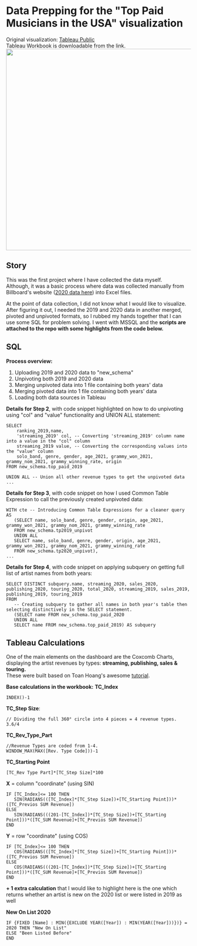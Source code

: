 # Data Prepping for the "Top Paid Musicians in the USA" visualization

Original visualization: [Tableau Public](https://public.tableau.com/app/profile/norbert.borb.s/viz/TopPaidMusiciansInTheUSA/TopPaid1)  
Tableau Workbook is downloadable from the link.
<img src="https://user-images.githubusercontent.com/96722899/148366715-48ed0a34-43b7-4b1a-ad07-b75b6337712b.png" width="800" height="550">

## Story
This was the first project where I have collected the data myself.  
Although, it was a basic process where data was collected manually from Billboard's website ([2020 data here](https://www.billboard.com/music/music-news/musician-us-money-makers-highest-paid-2020-9602078/)) into Excel files.

At the point of data collection, I did not know what I would like to visualize.  
After figuring it out, I needed the 2019 and 2020 data in another merged, pivoted and unpivoted formats, so I rubbed my hands together that I can use some SQL for problem solving. I went with MSSQL and the **scripts are attached to the repo with some highlights from the code below.**  

## SQL

**Process overview:**
1. Uploading 2019 and 2020 data to "new_schema"
2. Unpivoting both 2019 and 2020 data
3. Merging unpivoted data into 1 file containing both years' data
4. Merging pivoted data into 1 file containing both years' data
5. Loading both data sources in Tableau


**Details for Step 2**, with code snippet highlighted on how to do unpivoting using "col" and "value" functionality and UNION ALL statement:
```
SELECT
    ranking_2019,name,
    'streaming_2019' col, -- Converting 'streaming_2019' column name into a value in the "col" column
    streaming_2019 value, -- Converting the corresponding values into the "value" column
    solo_band, genre, gender, age_2021, grammy_won_2021, grammy_nom_2021, grammy_winning_rate, origin
FROM new_schema.top_paid_2019

UNION ALL -- Union all other revenue types to get the unpivoted data
...
```

**Details for Step 3**, with code snippet on how I used Common Table Expression to call the previously created unpivoted data:
```
WITH cte -- Introducing Common Table Expressions for a cleaner query
AS
   (SELECT name, solo_band, genre, gender, origin, age_2021, grammy_won_2021, grammy_nom_2021, grammy_winning_rate
   FROM new_schema.tp2019_unpivot
   UNION ALL
   SELECT name, solo_band, genre, gender, origin, age_2021, grammy_won_2021, grammy_nom_2021, grammy_winning_rate
   FROM new_schema.tp2020_unpivot),
...
```

**Details for Step 4**, with code snippet on applying subquery on getting full list of artist names from both years:
```
SELECT DISTINCT subquery.name, streaming_2020, sales_2020, publishing_2020, touring_2020, total_2020, streaming_2019, sales_2019, publishing_2019, touring_2019
FROM
   -- Creating subquery to gather all names in both year's table then selecting distinctively in the SELECT statement.
   (SELECT name FROM new_schema.top_paid_2020
   UNION ALL
   SELECT name FROM new_schema.top_paid_2019) AS subquery
```

## Tableau Calculations

One of the main elements on the dashboard are the Coxcomb Charts, displaying the artist revenues by types: **streaming, publishing, sales & touring.**  
These were built based on Toan Hoang's awesome [tutorial](https://tableau.toanhoang.com/creating-a-coxcomb-chart-in-tableau).  

**Base calculations in the workbook:**
**TC_Index**
```
INDEX()-1
```

**TC_Step Size**:
```
// Dividing the full 360° circle into 4 pieces = 4 revenue types.
3.6/4
```

**TC_Rev_Type_Part**
```
//Revenue Types are coded from 1-4.
WINDOW_MAX(MAX([Rev. Type Code]))-1
```

**TC_Starting Point**
```
[TC_Rev Type Part]*[TC_Step Size]*100
```

**X** = column "coordinate" (using SIN)
```
IF [TC_Index]<= 100 THEN
   SIN(RADIANS(([TC_Index]*[TC_Step Size])+[TC_Starting Point]))*([TC_Previos SUM Revenue])
ELSE
   SIN(RADIANS(((201-[TC_Index])*[TC_Step Size])+[TC_Starting Point]))*([TC_SUM Revenue]+[TC_Previos SUM Revenue])
END
```
**Y** = row "coordinate" (using COS)
```
IF [TC_Index]<= 100 THEN 
   COS(RADIANS(([TC_Index]*[TC_Step Size])+[TC_Starting Point]))*([TC_Previos SUM Revenue])
ELSE
   COS(RADIANS(((201-[TC_Index])*[TC_Step Size])+[TC_Starting Point]))*([TC_SUM Revenue]+[TC_Previos SUM Revenue])
END
```    

**+ 1 extra calculation** that I would like to highlight here is the one which returns whether an artist is new on the 2020 list or were listed in 2019 as well  

**New On List 2020**
```
IF {FIXED [Name] : MIN({EXCLUDE YEAR([Year]) : MIN(YEAR([Year]))})} = 2020 THEN "New On List"
ELSE "Been Listed Before"
END
```
